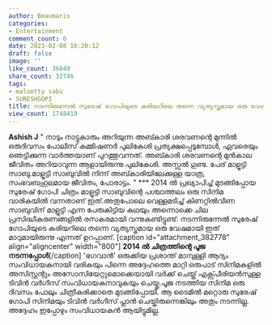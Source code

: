 ```yaml
---
author: Beaumaris
categories:
- Entertainment
comment_count: 0
date: 2023-02-08 16:20:12
draft: false
image: ''
like_count: 36849
share_count: 32746
tags:
- malootty sabu
- SURESHGOPI
title: നടന്നിരുന്നേൽ സുരേഷ് ഗോപിയുടെ കരിയറിലെ തന്നെ വ്യത്യസ്തമായ ഒരു വേഷമായി ഇത് മാറുമായിരുന്നു
view_count: 1748419
---
```


**Ashish J** " നാടും നാട്ടുകാരും അറിയുന്ന അബ്കാരി ശരവണന്റെ മുന്നിൽ ഒരുദിവസം പോലീസ് കമ്മിഷണർ പുലികേശി പ്രത്യക്ഷപ്പെടുമ്പോൾ, ഏവരെയും ഞെട്ടിക്കുന്ന വാർത്തയാണ് പുറത്തുവന്നത്. അബ്കാരി ശരവണന്റെ മുൻകാല ജീവിതം അറിയാവുന്ന ആളായിരുന്നു പുലികേശി. അസ്സൽ ഗുണ്ട. പേര് മാളൂട്ടി സാബു.മാളൂട്ടി സാബുവിൽ നിന്ന് അബ്കാരിയിലേക്കുള്ള യാത്ര, സംഭവബഹുലമായ ജീവിതം, പോരാട്ടം. " *** 2014 ൽ പ്രഖ്യാപിച്ച് മുടങ്ങിപ്പോയ സുരേഷ് ഗോപി ചിത്രം മാളൂട്ടി സാബുവിന്റെ പശ്ചാത്തലം ഒരു സിനിമ വാരികയിൽ വന്നതാണ് ഇത്.അതുപോലെ വെള്ളമടിച്ച് കിണറ്റിൽവീണ സാബുവിന് മാളൂട്ടി എന്ന പേരുകിട്ടിയ കഥയും അന്നൊക്കെ ചില പ്രസിദ്ധീകരണങ്ങളിൽ രസകരമായി വന്നുകണ്ടിട്ടുണ്ട്. നടന്നിരുന്നേൽ സുരേഷ് ഗോപിയുടെ കരിയറിലെ തന്നെ വ്യത്യസ്തമായ ഒരു വേഷമായി ഇത് മാറുമായിരുന്നു എന്നത് ഉറപ്പാണ്. [caption id="attachment_382778" align="aligncenter" width="800"] **2014 ൽ ചിത്രത്തിന്റെ പൂജ നടന്നപ്പോൾ**[/caption] 'ഭഗവാൻ' ഒരുക്കിയ പ്രശാന്ത് മാമ്പുള്ളി ആദ്യം സംവിധായകനായി വരികയും പിന്നെ അദ്ദേഹത്തെ മാറ്റി ഒരുപാട് സിനിമകളിൽ അസിസ്റ്റന്റും അസോസിയേറ്റുമൊക്കെയായി വർക്ക്‌ ചെയ്ത് എക്സ്പീരിയൻസുള്ള ടിവിൻ വർഗീസ് സംവിധായകനാവുകയും ചെയ്തു.പൂജ നടത്തിയ സിനിമ ഒരു ദിവസം പോലും ചിത്രീകരിക്കാതെ മുടങ്ങിപ്പോയി. ആ ടൈമിൽ മറ്റൊരു സുരേഷ് ഗോപി സിനിമയും ടിവിൻ വർഗീസ് പ്ലാൻ ചെയ്തിരുന്നെങ്കിലും അതും നടന്നില്ല. അദ്ദേഹം ഇപ്പോഴും സംവിധായകൻ ആയിട്ടുമില്ല.